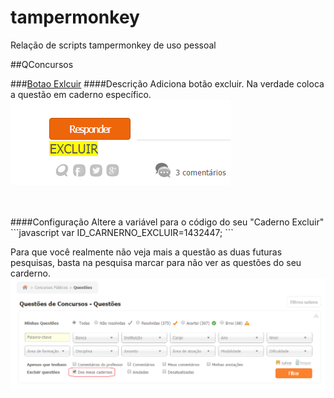 # tampermonkey
Relação de scripts tampermonkey de uso pessoal

##QConcursos

###[Botao Exlcuir](https://github.com/ronaldoaf/tampermonkey/raw/master/qconcursos_botao_excluir.user.js) 
####Descrição
Adiciona botão excluir. Na verdade coloca a questão em caderno específico.
<br />
![](https://raw.githubusercontent.com/ronaldoaf/tampermonkey/master/img/002.png)
  
<br />
<br />
####Configuração
Altere a variável para o código do seu "Caderno Excluir"
```javascript
var ID_CARNERNO_EXCLUIR=1432447;
```

Para que você realmente não veja mais a questão as duas futuras pesquisas, basta na pesquisa marcar para não ver as questões do seu carderno.
<br />
![](https://raw.githubusercontent.com/ronaldoaf/tampermonkey/master/img/001.png)
